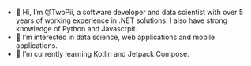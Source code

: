 - 👋 Hi, I’m @TwoPii, a software developer and data scientist with over 5 years of working experience in .NET solutions. I also have strong knowledge of Python and Javascrpit.
- 👀 I’m interested in data science, web applications and mobile applications.
- 🌱 I’m currently learning Kotlin and Jetpack Compose.

<!---
TwoPii/TwoPii is a ✨ special ✨ repository because its `README.md` (this file) appears on your GitHub profile.
You can click the Preview link to take a look at your changes.
--->
